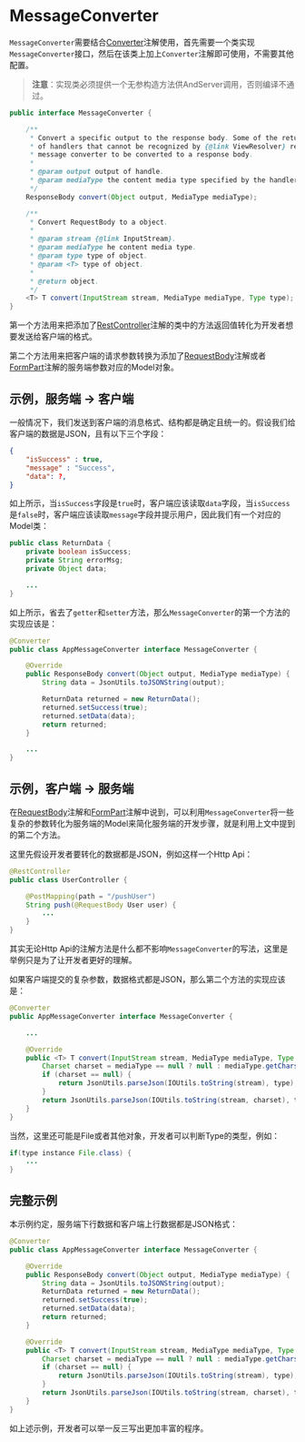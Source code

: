 # MessageConverter

`MessageConverter`需要结合[Converter](../annotation/Converter.md)注解使用，首先需要一个类实现`MessageConverter`接口，然后在该类上加上`Converter`注解即可使用，不需要其他配置。

> **注意**：实现类必须提供一个无参构造方法供AndServer调用，否则编译不通过。

```java
public interface MessageConverter {

    /**
     * Convert a specific output to the response body. Some of the return values
     * of handlers that cannot be recognized by {@link ViewResolver} require a 
     * message converter to be converted to a response body.
     *
     * @param output output of handle.
     * @param mediaType the content media type specified by the handler.
     */
    ResponseBody convert(Object output, MediaType mediaType);

    /**
     * Convert RequestBody to a object.
     *
     * @param stream {@link InputStream}.
     * @param mediaType he content media type.
     * @param type type of object.
     * @param <T> type of object.
     *
     * @return object.
     */
    <T> T convert(InputStream stream, MediaType mediaType, Type type);
}
```

第一个方法用来把添加了[RestController](../annotation/RestController.md)注解的类中的方法返回值转化为开发者想要发送给客户端的格式。

第二个方法用来把客户端的请求参数转换为添加了[RequestBody](../annotation/RequestBody.md)注解或者[FormPart](../annotation/FormPart.md)注解的服务端参数对应的Model对象。


## 示例，服务端 -> 客户端
一般情况下，我们发送到客户端的消息格式、结构都是确定且统一的。假设我们给客户端的数据是JSON，且有以下三个字段：
```json
{
    "isSuccess" : true,
    "message" : "Success",
    "data": ?,
}
```

如上所示，当`isSuccess`字段是`true`时，客户端应该读取`data`字段，当`isSuccess`是`false`时，客户端应该读取`message`字段并提示用户，因此我们有一个对应的Model类：
```java
public class ReturnData {
    private boolean isSuccess;
    private String errorMsg;
    private Object data;

    ...
}
```

如上所示，省去了`getter`和`setter`方法，那么`MessageConverter`的第一个方法的实现应该是：
```java
@Converter
public class AppMessageConverter interface MessageConverter {

    @Override
    public ResponseBody convert(Object output, MediaType mediaType) {
        String data = JsonUtils.toJSONString(output);

        ReturnData returned = new ReturnData();
        returned.setSuccess(true);
        returned.setData(data);
        return returned;
    }

    ...
}
```

## 示例，客户端 -> 服务端
在[RequestBody](../annotation/RequestBody.md)注解和[FormPart](../annotation/FormPart.md)注解中说到，可以利用`MessageConverter`将一些复杂的参数转化为服务端的Model来简化服务端的开发步骤，就是利用上文中提到的第二个方法。

这里先假设开发者要转化的数据都是JSON，例如这样一个Http Api：
```java
@RestController
public class UserController {

    @PostMapping(path = "/pushUser")
    String push(@RequestBody User user) {
        ...
    }
}
```

其实无论Http Api的注解方法是什么都不影响`MessageConverter`的写法，这里是举例只是为了让开发者更好的理解。

如果客户端提交的复杂参数，数据格式都是JSON，那么第二个方法的实现应该是：
```java
@Converter
public AppMessageConverter interface MessageConverter {

    ...

    @Override
    public <T> T convert(InputStream stream, MediaType mediaType, Type type) {
        Charset charset = mediaType == null ? null : mediaType.getCharset();
        if (charset == null) {
            return JsonUtils.parseJson(IOUtils.toString(stream), type);
        }
        return JsonUtils.parseJson(IOUtils.toString(stream, charset), type);
    }
}
```

当然，这里还可能是File或者其他对象，开发者可以判断Type的类型，例如：
```java
if(type instance File.class) {
    ...
}
```

## 完整示例
本示例约定，服务端下行数据和客户端上行数据都是JSON格式：
```java
@Converter
public class AppMessageConverter interface MessageConverter {

    @Override
    public ResponseBody convert(Object output, MediaType mediaType) {
        String data = JsonUtils.toJSONString(output);
        ReturnData returned = new ReturnData();
        returned.setSuccess(true);
        returned.setData(data);
        return returned;
    }

    @Override
    public <T> T convert(InputStream stream, MediaType mediaType, Type type) {
        Charset charset = mediaType == null ? null : mediaType.getCharset();
        if (charset == null) {
            return JsonUtils.parseJson(IOUtils.toString(stream), type);
        }
        return JsonUtils.parseJson(IOUtils.toString(stream, charset), type);
    }
}
```

如上述示例，开发者可以举一反三写出更加丰富的程序。